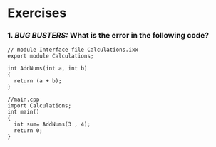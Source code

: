 # Exercises

### 1. *BUG BUSTERS:* What is the error in the following code?

```
// module Interface file Calculations.ixx
export module Calculations;

int AddNums(int a, int b)
{
  return (a + b);
}
```

```
//main.cpp
import Calculations;
int main()
{
  int sum= AddNums(3 , 4);
  return 0;
}

```
